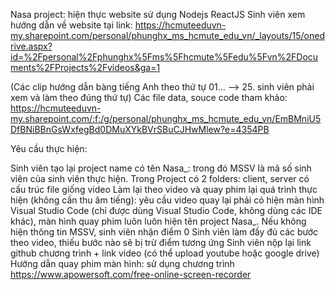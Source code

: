 Nasa project: hiện thực website sử dụng Nodejs ReactJS
Sinh viên xem hướng dẫn về website tại link: https://hcmuteeduvn-my.sharepoint.com/personal/phunghx_ms_hcmute_edu_vn/_layouts/15/onedrive.aspx?id=%2Fpersonal%2Fphunghx%5Fms%5Fhcmute%5Fedu%5Fvn%2FDocuments%2FProjects%2Fvideos&ga=1

(Các clip hướng dẫn bàng tiếng Anh theo thứ tự 01... --> 25.  sinh viên phải xem và làm theo đúng thứ tự)
Các file data, souce code tham khảo: https://hcmuteeduvn-my.sharepoint.com/:f:/g/personal/phunghx_ms_hcmute_edu_vn/EmBMniU5DfBNiBBnGsWxfegBd0DMuXYkBVrSBuCJHwMlew?e=4354PB

Yêu cầu thực hiện:

 Sinh viên tạo lại project name có tên Nasa_<MSSV>: trong đó MSSV là mã số sinh viên của sinh viên thực hiện. Trong Project có 2 folders: client, server có cấu trúc file giống video
Làm lại theo video và quay phim lại quá trình thực hiện (không cần thu âm tiếng): yêu cầu video quay lại phải có hiện màn hình Visual Studio Code (chỉ được dùng Visual Studio Code, không dùng các IDE khác), màn hình quay phim luôn luôn hiện tên project Nasa_<MSSV>. Nếu không hiện thông tin MSSV, sinh viên nhận điểm 0
Sinh viên làm đầy đủ các bước theo video, thiếu bước nào sẽ bị trừ điểm tương ứng
Sinh viên nộp lại link github chương trình + link video (có thể upload youtube hoặc google drive)
Hướng dẫn quay phim màn hình: sử dụng chương trình https://www.apowersoft.com/free-online-screen-recorder
